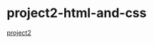 # project2-html-and-css
[project2](https://miro.com/app/board/uXjVPJJv7iI=/?share_link_id=411634265264)
